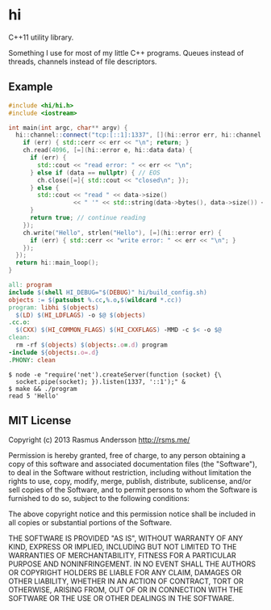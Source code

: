 # hi

C++11 utility library.

Something I use for most of my little C++ programs. Queues instead of threads, channels instead of file descriptors.

## Example

```cc
#include <hi/hi.h>
#include <iostream>

int main(int argc, char** argv) {
  hi::channel::connect("tcp:[::1]:1337", [](hi::error err, hi::channel ch) {
    if (err) { std::cerr << err << "\n"; return; }
    ch.read(4096, [=](hi::error e, hi::data data) {
      if (err) {
        std::cout << "read error: " << err << "\n";
      } else if (data == nullptr) { // EOS
        ch.close([=]{ std::cout << "closed\n"; });
      } else {
        std::cout << "read " << data->size()
                  << " '" << std::string(data->bytes(), data->size()) << "'\n";
      }
      return true; // continue reading
    });
    ch.write("Hello", strlen("Hello"), [=](hi::error err) {
      if (err) { std::cerr << "write error: " << err << "\n"; }
    });
  });
  return hi::main_loop();
}
```

```mk
all: program
include $(shell HI_DEBUG="$(DEBUG)" hi/build_config.sh)
objects := $(patsubst %.cc,%.o,$(wildcard *.cc))
program: libhi $(objects)
  $(LD) $(HI_LDFLAGS) -o $@ $(objects)
.cc.o:
  $(CXX) $(HI_COMMON_FLAGS) $(HI_CXXFLAGS) -MMD -c $< -o $@
clean:
  rm -rf $(objects) $(objects:.o=.d) program
-include ${objects:.o=.d}
.PHONY: clean
```

    $ node -e "require('net').createServer(function (socket) {\
      socket.pipe(socket); }).listen(1337, '::1');" &
    $ make && ./program
    read 5 'Hello'

## MIT License

Copyright (c) 2013 Rasmus Andersson <http://rsms.me/>

Permission is hereby granted, free of charge, to any person obtaining a copy
of this software and associated documentation files (the "Software"), to deal
in the Software without restriction, including without limitation the rights
to use, copy, modify, merge, publish, distribute, sublicense, and/or sell
copies of the Software, and to permit persons to whom the Software is
furnished to do so, subject to the following conditions:

The above copyright notice and this permission notice shall be included in
all copies or substantial portions of the Software.

THE SOFTWARE IS PROVIDED "AS IS", WITHOUT WARRANTY OF ANY KIND, EXPRESS OR
IMPLIED, INCLUDING BUT NOT LIMITED TO THE WARRANTIES OF MERCHANTABILITY,
FITNESS FOR A PARTICULAR PURPOSE AND NONINFRINGEMENT. IN NO EVENT SHALL THE
AUTHORS OR COPYRIGHT HOLDERS BE LIABLE FOR ANY CLAIM, DAMAGES OR OTHER
LIABILITY, WHETHER IN AN ACTION OF CONTRACT, TORT OR OTHERWISE, ARISING FROM,
OUT OF OR IN CONNECTION WITH THE SOFTWARE OR THE USE OR OTHER DEALINGS IN
THE SOFTWARE.
